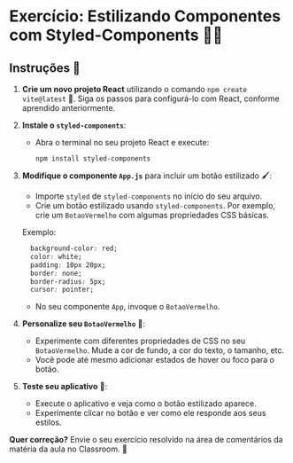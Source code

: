 # Exercício: Estilizando Componentes com Styled-Components 🎨✨

## Instruções 📝

1. **Crie um novo projeto React** utilizando o comando `npm create vite@latest` 🚀. Siga os passos para configurá-lo com React, conforme aprendido anteriormente.

2. **Instale o `styled-components`**:
   - Abra o terminal no seu projeto React e execute:
     ```
     npm install styled-components
     ```

3. **Modifique o componente `App.js`** para incluir um botão estilizado 🖌️:
   - Importe `styled` de `styled-components` no início do seu arquivo.
   - Crie um botão estilizado usando `styled-components`. Por exemplo, crie um `BotaoVermelho` com algumas propriedades CSS básicas.

    Exemplo:
     ```css
       background-color: red;
       color: white;
       padding: 10px 20px;
       border: none;
       border-radius: 5px;
       cursor: pointer;
     ```

   - No seu componente `App`, invoque o `BotaoVermelho`.

4. **Personalize seu `BotaoVermelho`** 💅:
   - Experimente com diferentes propriedades de CSS no seu `BotaoVermelho`. Mude a cor de fundo, a cor do texto, o tamanho, etc.
   - Você pode até mesmo adicionar estados de hover ou foco para o botão.

5. **Teste seu aplicativo** 🧪:
   - Execute o aplicativo e veja como o botão estilizado aparece.
   - Experimente clicar no botão e ver como ele responde aos seus estilos.

**Quer correção?** Envie o seu exercício resolvido na área de comentários da matéria da aula no Classroom. 🏫
